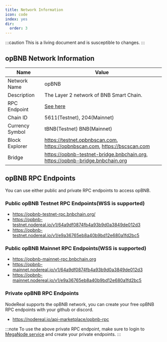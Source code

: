 ```yaml
---
title: Network Information
icon: code
index: yes
dir:
  order: 3
---
```


:::caution 
This is a living document and is susceptible to changes. 
:::


## opBNB Network Information

| Name            | Value                                                        |
| --------------- | ------------------------------------------------------------ |
| Network Name    | opBNB                                                        |
| Description     | The Layer 2 network of BNB Smart Chain.                      |
| RPC Endpoint    | [See here](#opbnb-rpc-endpoints)                             |
| Chain ID        | 5611(Testnet), 204(Mainnet)                                  |
| Currency Symbol | tBNB(Testnet) BNB(Mainnet)                                   |
| Block Explorer  | https://testnet.opbnbscan.com, https://opbnbscan.com, https://bscscan.com                  |
| Bridge          | https://opbnb-testnet-bridge.bnbchain.org, https://opbnb-bridge.bnbchain.org |


## opBNB RPC Endpoints

You can use either public and private RPC endpoints to access opBNB. 

### Public opBNB Testnet RPC Endpoints(WSS is supported)

 - https://opbnb-testnet-rpc.bnbchain.org/
 - https://opbnb-testnet.nodereal.io/v1/64a9df0874fb4a93b9d0a3849de012d3
 - https://opbnb-testnet.nodereal.io/v1/e9a36765eb8a40b9bd12e680a1fd2bc5

### Public opBNB Mainnet RPC Endpoints(WSS is supported)

 - https://opbnb-mainnet-rpc.bnbchain.org
 - https://opbnb-mainnet.nodereal.io/v1/64a9df0874fb4a93b9d0a3849de012d3
 - https://opbnb-mainnet.nodereal.io/v1/e9a36765eb8a40b9bd12e680a1fd2bc5

### Private opBNB RPC Endpoints

NodeReal supports the opBNB network, you can create your free opBNB RPC endpoints with your github or discord.

 - https://nodereal.io/api-marketplace/opbnb-rpc 

:::note
To use the above private RPC endpoint, make sure to login to [MegaNode service](https://nodereal.io/meganode) and create your private endpoints.
:::


